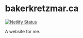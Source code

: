 bakerkretzmar.ca
================

[![Netlify Status](https://api.netlify.com/api/v1/badges/e04d14ad-94e7-4e4f-a970-b4767581759b/deploy-status)](https://app.netlify.com/sites/xenodochial-payne-26b34d/deploys)

A website for me.

